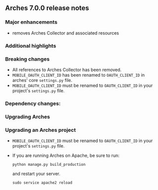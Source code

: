 Arches 7.0.0 release notes
------------------------


### Major enhancements
- removes Arches Collector and associated resources

### Additional highlights


### Breaking changes
- All references to Arches Collector has been removed.
- `MOBILE_OAUTH_CLIENT_ID` has been renamed to `OAUTH_CLIENT_ID` in arches' core `settings.py` file.
- `MOBILE_OAUTH_CLIENT_ID` must be renamed to `OAUTH_CLIENT_ID` in your project's `settings.py` file.

### Dependency changes:

### Upgrading Arches

### Upgrading an Arches project
- `MOBILE_OAUTH_CLIENT_ID` must be renamed to `OAUTH_CLIENT_ID` in your project's `settings.py` file.

- If you are running Arches on Apache, be sure to run:

    ```
    python manage.py build_production
    ```
    and restart your server.
    ```
    sudo service apache2 reload
    ```